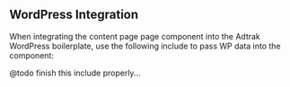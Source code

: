 ## WordPress Integration

When integrating the content page page component into the Adtrak WordPress boilerplate, use the following include to pass WP data into the component:

@todo finish this include properly...